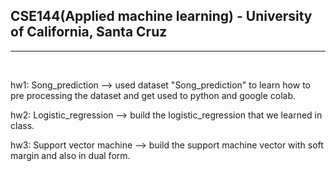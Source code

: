 <h2>
CSE144(Applied machine learning) - University of California, Santa Cruz
</h2>
<hr size = 3>
<br>

hw1: Song_prediction
--> used dataset "Song_prediction" to learn how to pre processing the dataset and get
    used to python and google colab.

hw2: Logistic_regression
--> build the logistic_regression that we learned in class.

hw3: Support vector machine 
--> build the support machine vector with soft margin and also in dual form.


